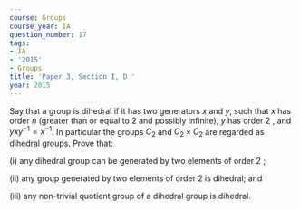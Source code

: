 ```yaml
---
course: Groups
course_year: IA
question_number: 17
tags:
- IA
- '2015'
- Groups
title: 'Paper 3, Section I, D '
year: 2015
---
```




Say that a group is dihedral if it has two generators $x$ and $y$, such that $x$ has order $n$ (greater than or equal to 2 and possibly infinite), $y$ has order 2 , and $y x y^{-1}=x^{-1}$. In particular the groups $C_{2}$ and $C_{2} \times C_{2}$ are regarded as dihedral groups. Prove that:

(i) any dihedral group can be generated by two elements of order 2 ;

(ii) any group generated by two elements of order 2 is dihedral; and

(iii) any non-trivial quotient group of a dihedral group is dihedral.